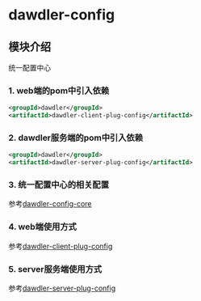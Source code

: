 # dawdler-config

## 模块介绍

统一配置中心

### 1. web端的pom中引入依赖

```xml
<groupId>dawdler</groupId>
<artifactId>dawdler-client-plug-config</artifactId>
```

### 2. dawdler服务端的pom中引入依赖

```xml
<groupId>dawdler</groupId>
<artifactId>dawdler-server-plug-config</artifactId>
```

### 3. 统一配置中心的相关配置

参考[dawdler-config-core](./dawdler-config-core/README.md)

### 4. web端使用方式

参考[dawdler-client-plug-config](./dawdler-client-plug-config/README.md)

### 5. server服务端使用方式

参考[dawdler-server-plug-config](./dawdler-server-plug-config/README.md)
